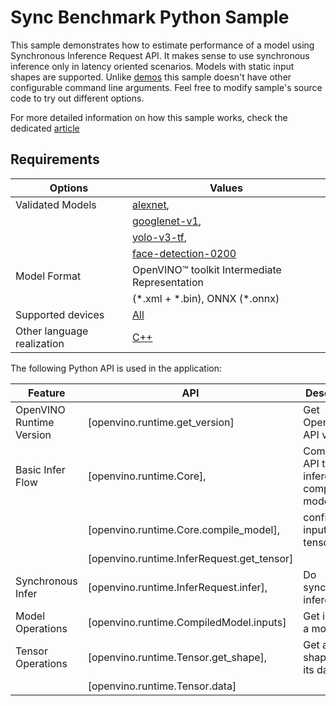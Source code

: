 # Sync Benchmark Python Sample

This sample demonstrates how to estimate performance of a model using Synchronous Inference Request API. It makes sense to use synchronous inference only in latency oriented scenarios. Models with static input shapes are supported. Unlike [demos](https://docs.openvino.ai/2023.3/omz_demos.html) this sample doesn't have other configurable command line arguments. Feel free to modify sample's source code to try out different options.

For more detailed information on how this sample works, check the dedicated [article](https://docs.openvino.ai/2023.3/openvino_sample_sync_benchmark.html)

## Requirements

| Options                     | Values                                                                                               |
| ----------------------------| -----------------------------------------------------------------------------------------------------|
| Validated Models            | [alexnet](https://docs.openvino.ai/2023.3/omz_models_model_alexnet.html),                            |
|                             | [googlenet-v1](https://docs.openvino.ai/2023.3/omz_models_model_googlenet_v1.html),                  |
|                             | [yolo-v3-tf](https://docs.openvino.ai/2023.3/omz_models_model_yolo_v3_tf.html),                      |
|                             | [face-detection-0200](https://docs.openvino.ai/2023.3/omz_models_model_face_detection_0200.html)     |
| Model Format                | OpenVINO™ toolkit Intermediate Representation                                                        |
|                             | (\*.xml + \*.bin), ONNX (\*.onnx)                                                                    |
| Supported devices           | [All](https://docs.openvino.ai/2023.3/openvino_docs_OV_UG_supported_plugins_Supported_Devices.html)  |
| Other language realization  | [C++](https://docs.openvino.ai/2023.3/openvino_sample_sync_benchmark.html)                           |

The following Python API is used in the application:

| Feature                   | API                                             | Description                                  |
| --------------------------| ------------------------------------------------|----------------------------------------------|
| OpenVINO Runtime Version  | [openvino.runtime.get_version]                  | Get Openvino API version.                    |
| Basic Infer Flow          | [openvino.runtime.Core],                        | Common API to do inference: compile a model, |
|                           | [openvino.runtime.Core.compile_model],          | configure input tensors.                     |
|                           | [openvino.runtime.InferRequest.get_tensor]      |                                              |
| Synchronous Infer         | [openvino.runtime.InferRequest.infer],          | Do synchronous inference.                    |
| Model Operations          | [openvino.runtime.CompiledModel.inputs]         | Get inputs of a model.                       |
| Tensor Operations         | [openvino.runtime.Tensor.get_shape],            | Get a tensor shape and its data.             |
|                           | [openvino.runtime.Tensor.data]                  |                                              |
